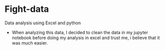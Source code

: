 # Fight-data
Data analysis using Excel and python
* When analyzing this data, I decided to clean the data in my jupyter notebook before doing my analysis in excel and trust me, i believe that it was much easier.
